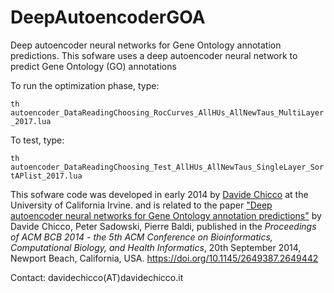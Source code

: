 # DeepAutoencoderGOA
Deep autoencoder neural networks for Gene Ontology annotation predictions. This sofware uses a deep autoencoder neural network to predict Gene Ontology (GO) annotations

To run the optimization phase, type:

`th autoencoder_DataReadingChoosing_RocCurves_AllHUs_AllNewTaus_MultiLayer_2017.lua`

To test, type:

`th autoencoder_DataReadingChoosing_Test_AllHUs_AllNewTaus_SingleLayer_SortAPlist_2017.lua`

This sofware code was developed in early 2014 by [Davide Chicco](http://www.davidechicco.it) at the University of California Irvine. and is related to the paper ["Deep autoencoder neural networks for Gene Ontology annotation predictions"](https://doi.org/10.1145/2649387.2649442) by Davide Chicco, Peter Sadowski, Pierre Baldi, published in the *Proceedings of ACM BCB 2014 - the 5th ACM Conference on Bioinformatics, Computational Biology, and Health Informatics*, 20th September 2014, Newport Beach, California, USA. https://doi.org/10.1145/2649387.2649442

Contact: davidechicco(AT)davidechicco.it
